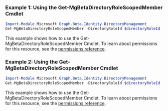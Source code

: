 ### Example 1: Using the Get-MgBetaDirectoryRoleScopedMember Cmdlet
```powershell
Import-Module Microsoft.Graph.Beta.Identity.DirectoryManagement
Get-MgBetaDirectoryRoleScopedMember -DirectoryRoleId $directoryRoleId
```
This example shows how to use the Get-MgBetaDirectoryRoleScopedMember Cmdlet.
To learn about permissions for this resource, see the [permissions reference](/graph/permissions-reference).
### Example 2: Using the Get-MgBetaDirectoryRoleScopedMember Cmdlet
```powershell
Import-Module Microsoft.Graph.Beta.Identity.DirectoryManagement
Get-MgBetaDirectoryRoleScopedMember -DirectoryRoleId $directoryRoleId
```
This example shows how to use the Get-MgBetaDirectoryRoleScopedMember Cmdlet.
To learn about permissions for this resource, see the [permissions reference](/graph/permissions-reference).
